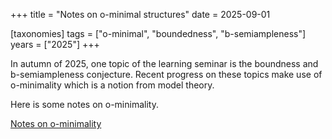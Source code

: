 +++
title = "Notes on o-minimal structures"
date = 2025-09-01

[taxonomies]
tags = ["o-minimal", "boundedness", "b-semiampleness"]
years = ["2025"]
+++

In autumn of 2025, one topic of the learning seminar is the boundness and b-semiampleness conjecture.
Recent progress on these topics make use of o-minimality which is a notion from model theory.

Here is some notes on o-minimality.

[Notes on o-minimality](https://github.com/Tang-Zhichao/o-minimality)